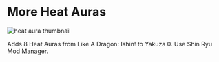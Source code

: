 # More Heat Auras

![heat aura thumbnail](https://github.com/user-attachments/assets/883acb47-ad57-429c-a59d-24a7f5f61ffa)

Adds 8 Heat Auras from Like A Dragon: Ishin! to Yakuza 0. Use Shin Ryu Mod Manager.
